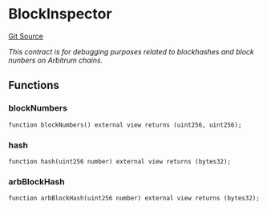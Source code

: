 # BlockInspector
[Git Source](https://github.com/PermissionlessGames/degen-casino/blob/8f57908c9fa7257d5b12b8ce17569a15ef42890a/src/BlockInspector.sol)

*This contract is for debugging purposes related to blockhashes and block nunbers on Arbitrum chains.*


## Functions
### blockNumbers


```solidity
function blockNumbers() external view returns (uint256, uint256);
```

### hash


```solidity
function hash(uint256 number) external view returns (bytes32);
```

### arbBlockHash


```solidity
function arbBlockHash(uint256 number) external view returns (bytes32);
```

